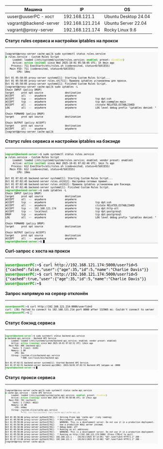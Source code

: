 | Машина | IP  | OS  |
| --- | --- | --- |
| uuser@uuserPC - хост | 192.168.121.1 | Ubuntu Desktop 24.04 |
| vagrant@backend-server | 192.168.121.214 | Ubuntu Server 22.04 |
| vagrant@proxy-server | 192.168.121.174 | Rocky Linux 9.6 |

**Статус rules сервиса и настройки iptables на прокси**

* * *

![32c7c8e9dfb261d83c75426e50fb53bf.png](../../_resources/32c7c8e9dfb261d83c75426e50fb53bf.png)

**Статус rules сервиса и настройки iptables на бэкэнде**

* * *

![08d9a01a4f9fa212d4470382586f68c7.png](../../_resources/08d9a01a4f9fa212d4470382586f68c7.png)

**Curl-запрос с хоста на прокси**

* * *

![6fe58d23ac83f486e4860de8fe39419c.png](../../_resources/6fe58d23ac83f486e4860de8fe39419c.png)

**Запрос напрямую на сервер отклонён**

* * *

![faa3ff26d483d9c3099a7ab8afeba462.png](../../_resources/faa3ff26d483d9c3099a7ab8afeba462.png)

**Статус бэкэнд сервиса**

* * *

![a1989d2aef6e1ef262ea7f12e0105fb1.png](../../_resources/a1989d2aef6e1ef262ea7f12e0105fb1.png)

**Статус прокси сервиса**

* * *

![bf38a6181db9cd4910ccca2f1f4bd88c.png](../../_resources/bf38a6181db9cd4910ccca2f1f4bd88c.png)